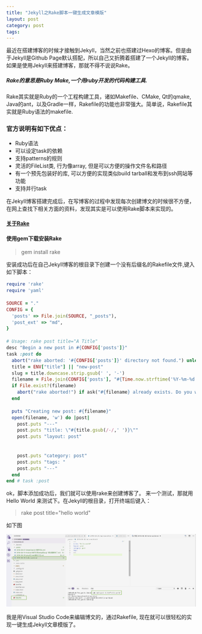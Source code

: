 ```yaml
---
title: "Jekyll之Rake脚本一键生成文章模版"
layout: post
category: post
tags: 
---
```


最近在搭建博客的时候才接触到Jekyll，当然之前也搭建过Hexo的博客。但是由于Jekyll是Github Page默认搭配，所以自己又折腾着搭建了一个Jekyll的博客。如果是使用Jekyll来搭建博客，那就不得不说说Rake。
##### Rake的意思是Ruby Make,一个用ruby开发的代码构建工具.
Rake其实就是Ruby的一个工程构建工具，诸如Makefile、CMake, Qt的qmake, Java的ant，以及Gradle一样，Rakefile的功能也非常强大。简单说，Rakefile其实就是Ruby语法的makefile.
### 官方说明有如下优点：
* Ruby语法
* 可以设定task的依赖
* 支持patterns的规则
* 灵活的FileList类, 行为像array, 但是可以方便的操作文件名和路径
* 有一个预先包装好的库, 可以方便的实现类似build tarball和发布到ssh网站等功能
* 支持并行task

在Jekyll博客搭建完成后，在写博客的过程中发现每次创建博文的时候很不方便，在网上查找下相关方面的资料，发现其实是可以使用Rake脚本来实现的。

#### [关于Rake](https://github.com/ruby/rake)

#### 使用gem下载安装Rake

> gem install rake

安装成功后在自己Jekyll博客的根目录下创建一个没有后缀名的Rakefile文件,键入如下脚本：

```rake
require 'rake'
require 'yaml'

SOURCE = "."
CONFIG = {
  'posts' => File.join(SOURCE, "_posts"),
  'post_ext' => "md",
}

# Usage: rake post title="A Title"
desc "Begin a new post in #{CONFIG['posts']}"
task :post do
  abort("rake aborted: '#{CONFIG['posts']}' directory not found.") unless FileTest.directory?(CONFIG['posts'])
  title = ENV["title"] || "new-post"
  slug = title.downcase.strip.gsub(' ', '-')
  filename = File.join(CONFIG['posts'], "#{Time.now.strftime('%Y-%m-%d')}-#{slug}.#{CONFIG['post_ext']}")
  if File.exist?(filename)
    abort("rake aborted!") if ask("#{filename} already exists. Do you want to overwrite?", ['y', 'n']) == 'n'
  end

  puts "Creating new post: #{filename}"
  open(filename, 'w') do |post|
    post.puts "---"
    post.puts "title: \"#{title.gsub(/-/,' ')}\""
    post.puts "layout: post"


    post.puts "category: post"
    post.puts "tags: "
    post.puts "---"
  end
end # task :post
```
ok，脚本添加成功后，我们就可以使用rake来创建博客了。 
来一个测试，那就用 Hello World 来测试下。在Jekyll的根目录，打开终端后键入：

> rake post title="hello world"

如下图

[![rake](/static/post-image/rake.png)](/static/post-image/rake.png)

我是用Visual Studio Code来编辑博文的，通过Rakefile, 现在就可以很轻松的实现一键生成Jekyll文章模版了。

